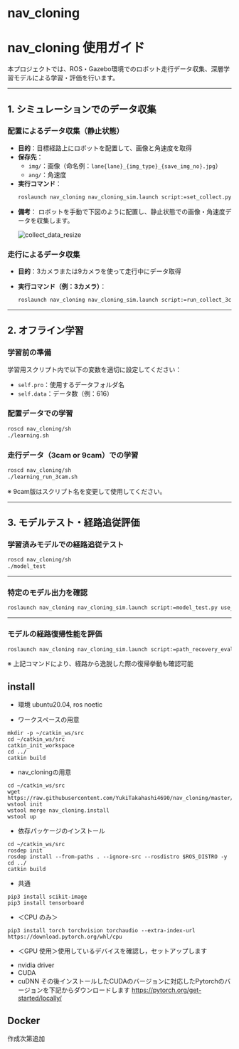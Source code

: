 # nav_cloning
# nav_cloning 使用ガイド

本プロジェクトでは、ROS・Gazebo環境でのロボット走行データ収集、深層学習モデルによる学習・評価を行います。

---

## 1. シミュレーションでのデータ収集

### 配置によるデータ収集（静止状態）

- **目的**：目標経路上にロボットを配置して、画像と角速度を取得  
- **保存先**：
  - `img/`：画像（命名例：`lane{lane}_{img_type}_{save_img_no}.jpg`）
  - `ang/`：角速度
- **実行コマンド**：
  ```bash
  roslaunch nav_cloning nav_cloning_sim.launch script:=set_collect.py use_waypoint_nav:=false use_cmd_vel:=false
  ```

* **備考**：
  ロボットを手動で下図のように配置し、静止状態での画像・角速度データを収集します。

  ![collect\_data\_resize](https://github.com/YukiTakahashi4690/nav_cloning/assets/72371474/d3e43a62-31b8-4a51-b581-4c9d201a0ebb)

### 走行によるデータ収集

* **目的**：3カメラまたは9カメラを使って走行中にデータ取得
* **実行コマンド（例：3カメラ）**：

  ```bash
  roslaunch nav_cloning nav_cloning_sim.launch script:=run_collect_3cam.py use_waypoint_nav:=true
  ```
  

---

## 2. オフライン学習

### 学習前の準備

学習用スクリプト内で以下の変数を適切に設定してください：

* `self.pro`：使用するデータフォルダ名
* `self.data`：データ数（例：616）

### 配置データでの学習

```bash
roscd nav_cloning/sh
./learning.sh
```

### 走行データ（3cam or 9cam）での学習

```bash
roscd nav_cloning/sh
./learning_run_3cam.sh
```
※ 9cam版はスクリプト名を変更して使用してください。

---

## 3. モデルテスト・経路追従評価

### 学習済みモデルでの経路追従テスト

```bash
roscd nav_cloning/sh
./model_test
```

---

### 特定のモデル出力を確認

```bash
roslaunch nav_cloning nav_cloning_sim.launch script:=model_test.py use_waypoint_nav:=true use_cmd_vel:=false model_num:=1
```

---

### モデルの経路復帰性能を評価

```bash
roslaunch nav_cloning nav_cloning_sim.launch script:=path_recovery_evaluator.py use_waypoint_nav:=false model_num:=1
```
※ 上記コマンドにより、経路から逸脱した際の復帰挙動も確認可能


## install
* 環境 ubuntu20.04, ros noetic

* ワークスペースの用意
```
mkdir -p ~/catkin_ws/src
cd ~/catkin_ws/src
catkin_init_workspace
cd ../
catkin build
```
* nav_cloningの用意
```
cd ~/catkin_ws/src
wget https://raw.githubusercontent.com/YukiTakahashi4690/nav_cloning/master/nav_cloning.install
wstool init
wstool merge nav_cloning.install
wstool up
```
* 依存パッケージのインストール
```
cd ~/catkin_ws/src
rosdep init
rosdep install --from-paths . --ignore-src --rosdistro $ROS_DISTRO -y
cd ../
catkin build
```
* 共通
```
pip3 install scikit-image
pip3 install tensorboard
```
* ＜CPU のみ＞
```
pip3 install torch torchvision torchaudio --extra-index-url https://download.pytorch.org/whl/cpu
```
* ＜GPU 使用＞使用しているデバイスを確認し，セットアップします
- nvidia driver
- CUDA
- cuDNN
その後インストールしたCUDAのバージョンに対応したPytorchのバージョンを下記からダウンロードします
https://pytorch.org/get-started/locally/
## Docker
作成次第追加